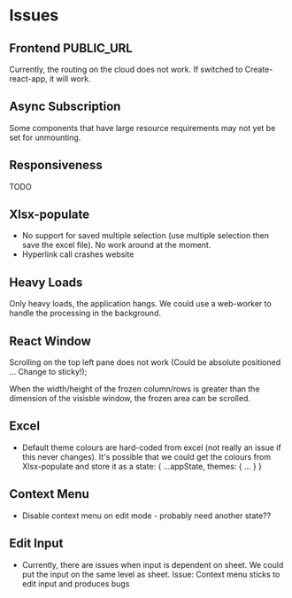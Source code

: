 # Issues

## Frontend PUBLIC_URL

Currently, the routing on the cloud does not work. If switched to Create-react-app, it will work.

## Async Subscription

Some components that have large resource requirements may not yet be set for unmounting.

## Responsiveness

TODO

## Xlsx-populate

- No support for saved multiple selection (use multiple selection then save the excel file). No work around at the moment.
- Hyperlink call crashes website

## Heavy Loads

Only heavy loads, the application hangs. We could use a web-worker to handle the processing in the background.

## React Window

Scrolling on the top left pane does not work (Could be absolute positioned ... Change to sticky!);

When the width/height of the frozen column/rows is greater than the dimension of the visisble window, the frozen area can be scrolled.

## Excel

- Default theme colours are hard-coded from excel (not really an issue if this never changes). It's possible that we could get the colours from Xlsx-populate and store it as a state: { ...appState, themes: { ... } }

## Context Menu

- Disable context menu on edit mode - probably need another state??

## Edit Input

- Currently, there are issues when input is dependent on sheet. We could put the input on the same level as sheet. Issue: Context menu sticks to edit input and produces bugs